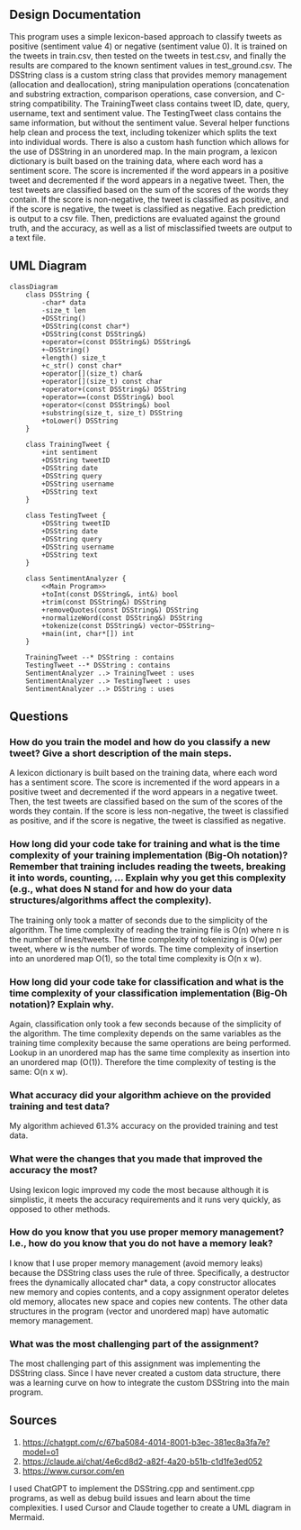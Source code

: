 ## Design Documentation
This program uses a simple lexicon-based approach to classify tweets as positive (sentiment value 4) or negative (sentiment value 0). It is trained on the tweets in train.csv, then tested on the tweets in test.csv, and finally the results are compared to the known sentiment values in test_ground.csv. The DSString class is a custom string class that provides memory management (allocation and deallocation), string manipulation operations (concatenation and substring extraction, comparison operations, case conversion, and C-string compatibility. The TrainingTweet class contains tweet ID, date, query, username, text and sentiment value. The TestingTweet class contains the same information, but without the sentiment value. Several helper functions help clean and process the text, including tokenizer which splits the text into individual words. There is also a custom hash function which allows for the use of DSString in an unordered map. In the main program, a lexicon dictionary is built based on the training data, where each word has a sentiment score. The score is incremented if the word appears in a positive tweet and decremented if the word appears in a negative tweet. Then, the test tweets are classified based on the sum of the scores of the words they contain. If the score is non-negative, the tweet is classified as positive, and if the score is negative, the tweet is classified as negative. Each prediction is output to a csv file. Then, predictions are evaluated against the ground truth, and the accuracy, as well as a list of misclassified tweets are output to a text file. 

## UML Diagram

```mermaid
classDiagram
    class DSString {
        -char* data
        -size_t len
        +DSString()
        +DSString(const char*)
        +DSString(const DSString&)
        +operator=(const DSString&) DSString&
        +~DSString()
        +length() size_t
        +c_str() const char*
        +operator[](size_t) char&
        +operator[](size_t) const char
        +operator+(const DSString&) DSString
        +operator==(const DSString&) bool
        +operator<(const DSString&) bool
        +substring(size_t, size_t) DSString
        +toLower() DSString
    }

    class TrainingTweet {
        +int sentiment
        +DSString tweetID
        +DSString date
        +DSString query
        +DSString username
        +DSString text
    }

    class TestingTweet {
        +DSString tweetID
        +DSString date
        +DSString query
        +DSString username
        +DSString text
    }

    class SentimentAnalyzer {
        <<Main Program>>
        +toInt(const DSString&, int&) bool
        +trim(const DSString&) DSString
        +removeQuotes(const DSString&) DSString
        +normalizeWord(const DSString&) DSString
        +tokenize(const DSString&) vector~DSString~
        +main(int, char*[]) int
    }

    TrainingTweet --* DSString : contains
    TestingTweet --* DSString : contains
    SentimentAnalyzer ..> TrainingTweet : uses
    SentimentAnalyzer ..> TestingTweet : uses
    SentimentAnalyzer ..> DSString : uses
```
## Questions

### How do you train the model and how do you classify a new tweet? Give a short description of the main steps.
A lexicon dictionary is built based on the training data, where each word has a sentiment score. The score is incremented if the word appears in a positive tweet and decremented if the word appears in a negative tweet. Then, the test tweets are classified based on the sum of the scores of the words they contain. If the score is less non-negative, the tweet is classified as positive, and if the score is negative, the tweet is classified as negative.

### How long did your code take for training and what is the time complexity of your training implementation (Big-Oh notation)? Remember that training includes reading the tweets, breaking it into words, counting, ... Explain why you get this complexity (e.g., what does N stand for and how do your data structures/algorithms affect the complexity).
The training only took a matter of seconds due to the simplicity of the algorithm. The time complexity of reading the training file is O(n) where n is the number of lines/tweets. The time complexity of tokenizing is O(w) per tweet, where w is the number of words. The time complexity of insertion into an unordered map O(1), so the total time complexity is O(n x w). 

### How long did your code take for classification and what is the time complexity of your classification implementation (Big-Oh notation)? Explain why.
Again, classification only took a few seconds because of the simplicity of the algorithm. The time complexity depends on the same variables as the training time complexity because the same operations are being performed. Lookup in an unordered map has the same time complexity as insertion into an unordered map (O(1)). Therefore the time complexity of testing is the same: O(n x w).

### What accuracy did your algorithm achieve on the provided training and test data?
My algorithm achieved 61.3% accuracy on the provided training and test data.

### What were the changes that you made that improved the accuracy the most?
Using lexicon logic improved my code the most because although it is simplistic, it meets the accuracy requirements and it runs very quickly, as opposed to other methods.

### How do you know that you use proper memory management? I.e., how do you know that you do not have a memory leak?
I know that I use proper memory management (avoid memory leaks) because the DSString class uses the rule of three. Specifically, a destructor frees the dynamically allocated char* data, a copy constructor allocates new memory and copies contents, and a copy assignment operator deletes old memory, allocates new space and copies new contents. The other data structures in the program (vector and unordered map) have automatic memory management.

### What was the most challenging part of the assignment?
The most challenging part of this assignment was implementing the DSString class. Since I have never created a custom data structure, there was a learning curve on how to integrate the custom DSString into the main program.

## Sources
1) https://chatgpt.com/c/67ba5084-4014-8001-b3ec-381ec8a3fa7e?model=o1
2) https://claude.ai/chat/4e6cd8d2-a82f-4a20-b51b-c1d1fe3ed052
3) https://www.cursor.com/en

I used ChatGPT to implement the DSString.cpp and sentiment.cpp programs, as well as debug build issues and learn about the time complexities. I used Cursor and Claude together to create a UML diagram in Mermaid. 


